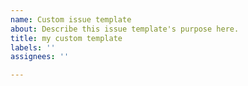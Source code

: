```yaml
---
name: Custom issue template
about: Describe this issue template's purpose here.
title: my custom template
labels: ''
assignees: ''

---
```



